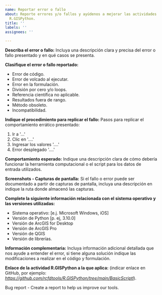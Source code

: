```yaml
---
name: Reportar error o fallo
about: Reporte errores y/o fallos y ayúdenos a mejorar las actividades incluídas en
  R.GISPython.
title: ''
labels: ''
assignees: ''

---
```


**Describa el error o fallo:**
Incluya una descripción clara y precisa del error o fallo presentado y en qué casos se presenta.

**Clasifique el error o fallo reportado:**
 - Error de código.
 - Error de volcado al ejecutar.
 - Error en la formulación.
 - División por cero y/o loops.
 - Referencia científica no aplicable.
 - Resultados fuera de rango.
 - Método obsoleto.
 - Incompatibilidad.


**Indique el procedimiento para replicar el fallo:**
Pasos para replicar el comportamiento errático presentado:
1. Ir a '...'
2. Clic  en '....'
3. Ingresar los valores '....'
4. Error desplegado '....'


**Comportamiento esperado:**
Indique una descripción clara de cómo debería funcionar la herramienta computacional o el script para los datos de entrada utilizados.


**Screenshots - Capturas de pantalla:**
Si el fallo o error puede ser documentado a partir de capturas de pantalla, incluya una descripción en indique la ruta donde almacenó las capturas.


**Complete la siguiente información relacionada con el sistema operativo y las versiones utilizadas:**
 - Sistema operativo: [e.j. Microsoft Windows, iOS]
 - Versión de Python [p. ej, 3.10.0]
 - Versión de ArcGIS for Desktop
 - Versión de ArcGIS Pro
 - Versión de QGIS
 - Versión de librerías.


**Información complementaria:**
Incluya información adicional detallada que nos ayude a entender el error, si tiene alguna solución indique las modificaciones a realizar en el código y formulación.


**Enlace de la actividad R.GISPython a la que aplica:**
(indicar enlace en GitHub, por ejemplo: _https://github.com/rcfdtools/R.GISPython/tree/main/BasicScriptl_).


Bug report - Create a report to help us improve our tools.
